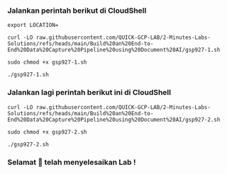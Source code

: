 ### Jalankan perintah berikut di CloudShell

```
export LOCATION=
```
```
curl -LO raw.githubusercontent.com/QUICK-GCP-LAB/2-Minutes-Labs-Solutions/refs/heads/main/Build%20an%20End-to-End%20Data%20Capture%20Pipeline%20using%20Document%20AI/gsp927-1.sh

sudo chmod +x gsp927-1.sh

./gsp927-1.sh
```

### Jalankan lagi perintah berikut ini di CloudShell

```
curl -LO raw.githubusercontent.com/QUICK-GCP-LAB/2-Minutes-Labs-Solutions/refs/heads/main/Build%20an%20End-to-End%20Data%20Capture%20Pipeline%20using%20Document%20AI/gsp927-2.sh

sudo chmod +x gsp927-2.sh

./gsp927-2.sh
```

### Selamat 🎉 telah menyelesaikan Lab !
